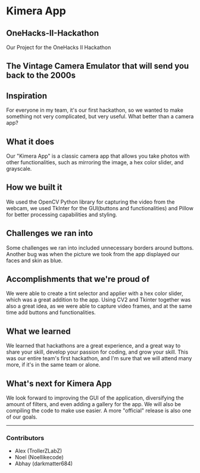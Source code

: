 # Kimera App
## OneHacks-II-Hackathon
Our Project for the OneHacks II Hackathon

## The Vintage Camera Emulator that will send you back to the 2000s

## Inspiration
For everyone in my team, it's our first hackathon, so we wanted to make something not very complicated, but very useful. What better than a camera app? 
## What it does
Our "Kimera App" is a classic camera app that allows you take photos with other functionalities, such as mirroring the image, a hex color slider, and grayscale.
## How we built it
We used the OpenCV Python library for capturing the video from the webcam, we used TkInter for the GUI(buttons and functionalities) and Pillow for better processing capabilities and styling.
## Challenges we ran into
Some challenges we ran into included unnecessary borders around buttons. Another bug was when the picture we took from the app displayed our faces and skin as blue.
## Accomplishments that we're proud of
We were able to create a tint selector and applier with a hex color slider, which was a great addition to the app. Using CV2 and Tkinter together was also a great idea, as we were able to capture video frames, and at the same time add buttons and functionalities.
## What we learned
We learned that hackathons are a great experience, and a great way to share your skill, develop your passion for coding, and grow your skill. This was our entire team's first hackathon, and I'm sure that we will attend many more, if it's in the same team or alone.
## What's next for Kimera App
We look forward to improving the GUI of the application, diversifying the amount of filters, and even adding a gallery for the app. We will also be compiling the code to make use easier. A more "official" release is also one of our goals.
<hr>

### Contributors
- Alex (TrollerZLabZ)
- Noel (Noellikecode)
- Abhay (darkmatter684)
